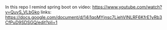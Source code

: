 In this repo I remind spring boot on  video:
https://www.youtube.com/watch?v=QuvS_VLbGko
links: https://docs.google.com/document/d/14i1qoMYjnsc7LiehVlNLRF6KfrE1yRb3CfPuD9SDSGQ/edit?pli=1
